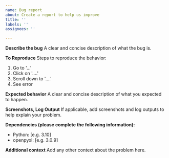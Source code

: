 ```yaml
---
name: Bug report
about: Create a report to help us improve
title: ''
labels: ''
assignees: ''

---
```


**Describe the bug**
A clear and concise description of what the bug is.

**To Reproduce**
Steps to reproduce the behavior:
1. Go to '...'
2. Click on '....'
3. Scroll down to '....'
4. See error

**Expected behavior**
A clear and concise description of what you expected to happen.

**Screenshots, Log Output**
If applicable, add screenshots and log outputs to help explain your problem.

**Dependencies (please complete the following information):**
 - Python: [e.g. 3.10]
 - openpyxl: [e.g. 3.0.9]

**Additional context**
Add any other context about the problem here.

